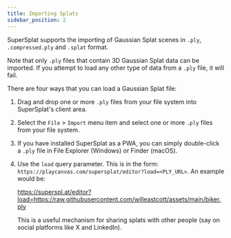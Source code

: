 ```yaml
---
title: Importing Splats
sidebar_position: 2
---
```


SuperSplat supports the importing of Gaussian Splat scenes in `.ply`, `.compressed.ply` and `.splat` format.

Note that only `.ply` files that contain 3D Gaussian Splat data can be imported. If you attempt to load any other type of data from a `.ply` file, it will fail.

There are four ways that you can load a Gaussian Splat file:

1. Drag and drop one or more `.ply` files from your file system into SuperSplat's client area.
2. Select the `File` > `Import` menu item and select one or more `.ply` files from your file system.
3. If you have installed SuperSplat as a PWA, you can simply double-click a `.ply` file in File Explorer (Windows) or Finder (macOS).
4. Use the `load` query parameter. This is in the form: `https://playcanvas.com/supersplat/editor?load=<PLY_URL>`. An example would be:

    https://superspl.at/editor?load=https://raw.githubusercontent.com/willeastcott/assets/main/biker.ply

    This is a useful mechanism for sharing splats with other people (say on social platforms like X and LinkedIn).
